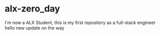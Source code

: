# alx-zero_day
I'm now a ALX Student, this is my first repository as a full-stack engineer
hello new update on the way
